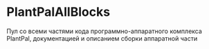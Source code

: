 # PlantPalAllBlocks
Пул со всеми частями кода программно-аппаратного комплекса PlantPal, документацией и описанием сборки аппаратной части
